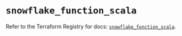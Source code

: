 # `snowflake_function_scala`

Refer to the Terraform Registry for docs: [`snowflake_function_scala`](https://registry.terraform.io/providers/snowflakedb/snowflake/2.8.0/docs/resources/function_scala).
